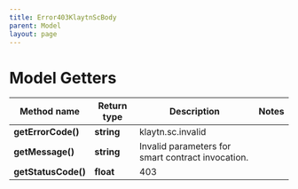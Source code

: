 ```yaml
---
title: Error403KlaytnScBody
parent: Model
layout: page
---
```


# Model Getters

Method name | Return type | Description | Notes
------------ | ------------- | ------------- | -------------
**getErrorCode()** | **string** | klaytn.sc.invalid |
**getMessage()** | **string** | Invalid parameters for smart contract invocation. |
**getStatusCode()** | **float** | 403 |

